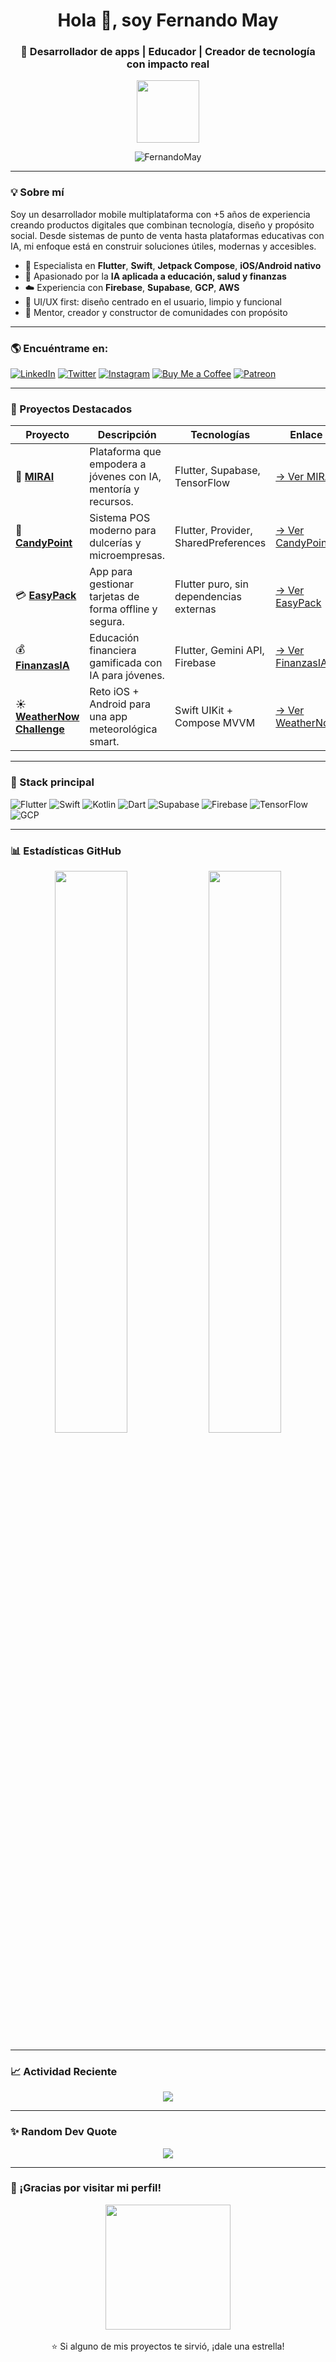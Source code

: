 <h1 align="center">Hola 👋, soy Fernando May</h1>
<h3 align="center">🚀 Desarrollador de apps | Educador | Creador de tecnología con impacto real</h3>

<p align="center">
  <img src="https://media.giphy.com/media/QssGEmpkyEOhBCb7e1/giphy.gif" width="100px">
</p>

<p align="center">
  <img src="https://komarev.com/ghpvc/?username=FernandoMay&label=Profile%20views&color=0e75b6&style=flat" alt="FernandoMay" />
</p>

---

### 💡 Sobre mí

Soy un desarrollador mobile multiplataforma con +5 años de experiencia creando productos digitales que combinan tecnología, diseño y propósito social. Desde sistemas de punto de venta hasta plataformas educativas con IA, mi enfoque está en construir soluciones útiles, modernas y accesibles.

- 📱 Especialista en **Flutter**, **Swift**, **Jetpack Compose**, **iOS/Android nativo**
- 🧠 Apasionado por la **IA aplicada a educación, salud y finanzas**
- ☁️ Experiencia con **Firebase**, **Supabase**, **GCP**, **AWS**
- 🎨 UI/UX first: diseño centrado en el usuario, limpio y funcional
- 💼 Mentor, creador y constructor de comunidades con propósito

---

### 🌎 Encuéntrame en:
[![LinkedIn](https://img.shields.io/badge/-LinkedIn-0077B5?style=flat-square&logo=linkedin&logoColor=white)](https://www.linkedin.com/in/fernando-may-fuentes-80b62a176/)
[![Twitter](https://img.shields.io/badge/-Twitter-1DA1F2?style=flat-square&logo=twitter&logoColor=white)](https://twitter.com/FernandoMay13)
[![Instagram](https://img.shields.io/badge/-Instagram-E4405F?style=flat-square&logo=instagram&logoColor=white)](https://instagram.com/fmay130)
[![Buy Me a Coffee](https://img.shields.io/badge/BuyMeaCoffee-FFDD00?style=flat-square&logo=buy-me-a-coffee&logoColor=black)](https://www.buymeacoffee.com/maydarrell)
[![Patreon](https://img.shields.io/badge/Patreon-F96854?style=flat-square&logo=patreon&logoColor=white)](https://patreon.com/maydarrell)

---

### 🧩 Proyectos Destacados

| Proyecto | Descripción | Tecnologías | Enlace |
|---------|-------------|-------------|--------|
| 🧬 [**MIRAI**](https://github.com/FernandoMay/mirai) | Plataforma que empodera a jóvenes con IA, mentoría y recursos. | Flutter, Supabase, TensorFlow | [→ Ver MIRAI](https://github.com/FernandoMay/mirai) |
| 🍬 [**CandyPoint**](https://github.com/FernandoMay/candypoint) | Sistema POS moderno para dulcerías y microempresas. | Flutter, Provider, SharedPreferences | [→ Ver CandyPoint](https://github.com/FernandoMay/candypoint) |
| 💳 [**EasyPack**](https://github.com/FernandoMay/easypack) | App para gestionar tarjetas de forma offline y segura. | Flutter puro, sin dependencias externas | [→ Ver EasyPack](https://github.com/FernandoMay/easypack) |
| 💰 [**FinanzasIA**](https://github.com/FernandoMay/finanzas-educacion) | Educación financiera gamificada con IA para jóvenes. | Flutter, Gemini API, Firebase | [→ Ver FinanzasIA](https://github.com/FernandoMay/finanzas-educacion) |
| ☀️ [**WeatherNow Challenge**](https://github.com/FernandoMay/weathernow) | Reto iOS + Android para una app meteorológica smart. | Swift UIKit + Compose MVVM | [→ Ver WeatherNow](https://github.com/FernandoMay/weathernow) |

---

### 🧠 Stack principal

![Flutter](https://img.shields.io/badge/Flutter-02569B?style=flat-square&logo=flutter&logoColor=white)
![Swift](https://img.shields.io/badge/Swift-F54A2A?style=flat-square&logo=swift&logoColor=white)
![Kotlin](https://img.shields.io/badge/Kotlin-0095D5?style=flat-square&logo=kotlin&logoColor=white)
![Dart](https://img.shields.io/badge/Dart-0175C2?style=flat-square&logo=dart&logoColor=white)
![Supabase](https://img.shields.io/badge/Supabase-3ECF8E?style=flat-square&logo=supabase&logoColor=white)
![Firebase](https://img.shields.io/badge/Firebase-FFCA28?style=flat-square&logo=firebase&logoColor=black)
![TensorFlow](https://img.shields.io/badge/TensorFlow-FF6F00?style=flat-square&logo=tensorflow&logoColor=white)
![GCP](https://img.shields.io/badge/GCP-4285F4?style=flat-square&logo=google-cloud&logoColor=white)

---

### 📊 Estadísticas GitHub

<p align="center">
  <img src="https://github-readme-stats.vercel.app/api?username=FernandoMay&show_icons=true&theme=vue" width="48%"/>
  <img src="https://github-readme-stats.vercel.app/api/top-langs/?username=FernandoMay&layout=compact&theme=vue" width="48%"/>
</p>

---

### 📈 Actividad Reciente

<p align="center">
  <img src="https://github-readme-activity-graph.cyclic.app/graph?username=FernandoMay&theme=vue&hide_border=true&area=true" />
</p>

---

### ✨ Random Dev Quote

<p align="center">
  <img src="https://quotes-github-readme.vercel.app/api?type=horizontal&theme=vue" />
</p>

---

### 🙌 ¡Gracias por visitar mi perfil!

<div align="center">
  <img src="https://media.giphy.com/media/xT9IgzoKnwFNmISR8I/giphy.gif" width="200px" />
  <br><br>
  ⭐ Si alguno de mis proyectos te sirvió, ¡dale una estrella!
</div>
